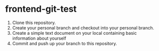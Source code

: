 # frontend-git-test

1. Clone this repository.
2. Create your personal branch and checkout into your personal branch.
3. Create a simple text document on your local containing basic information about yourself
4. Commit and push up your branch to this repository.
